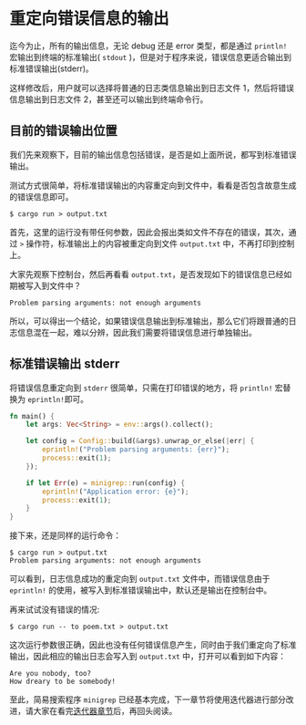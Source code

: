 # 重定向错误信息的输出

迄今为止，所有的输出信息，无论 debug 还是 error 类型，都是通过 `println!` 宏输出到终端的标准输出( `stdout` )，但是对于程序来说，错误信息更适合输出到标准错误输出(stderr)。

这样修改后，用户就可以选择将普通的日志类信息输出到日志文件 1，然后将错误信息输出到日志文件 2，甚至还可以输出到终端命令行。

## 目前的错误输出位置

我们先来观察下，目前的输出信息包括错误，是否是如上面所说，都写到标准错误输出。

测试方式很简单，将标准错误输出的内容重定向到文件中，看看是否包含故意生成的错误信息即可。

```shell
$ cargo run > output.txt
```

首先，这里的运行没有带任何参数，因此会报出类如文件不存在的错误，其次，通过 `>` 操作符，标准输出上的内容被重定向到文件 `output.txt` 中，不再打印到控制上。

大家先观察下控制台，然后再看看 `output.txt`，是否发现如下的错误信息已经如期被写入到文件中？

```shell
Problem parsing arguments: not enough arguments
```

所以，可以得出一个结论，如果错误信息输出到标准输出，那么它们将跟普通的日志信息混在一起，难以分辨，因此我们需要将错误信息进行单独输出。


## 标准错误输出 stderr

将错误信息重定向到 `stderr` 很简单，只需在打印错误的地方，将 `println!` 宏替换为 `eprintln!`即可。

```rust
fn main() {
    let args: Vec<String> = env::args().collect();

    let config = Config::build(&args).unwrap_or_else(|err| {
        eprintln!("Problem parsing arguments: {err}");
        process::exit(1);
    });

    if let Err(e) = minigrep::run(config) {
        eprintln!("Application error: {e}");
        process::exit(1);
    }
}
```

接下来，还是同样的运行命令：
```shell
$ cargo run > output.txt
Problem parsing arguments: not enough arguments
```

可以看到，日志信息成功的重定向到 `output.txt` 文件中，而错误信息由于 `eprintln!` 的使用，被写入到标准错误输出中，默认还是输出在控制台中。

再来试试没有错误的情况:

```shell
$ cargo run -- to poem.txt > output.txt
```

这次运行参数很正确，因此也没有任何错误信息产生，同时由于我们重定向了标准输出，因此相应的输出日志会写入到 `output.txt` 中，打开可以看到如下内容：

```shell
Are you nobody, too?
How dreary to be somebody!
```

至此，简易搜索程序 `minigrep` 已经基本完成，下一章节将使用迭代器进行部分改进，请大家在看完[迭代器章节](https://course.rs/advance/functional-programing/iterator.html)后，再回头阅读。